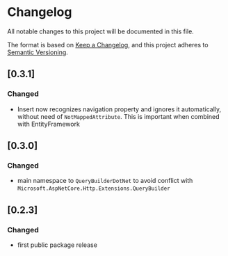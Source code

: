 # Changelog

All notable changes to this project will be documented in this file.

The format is based on [Keep a Changelog](https://keepachangelog.com/en/1.1.0/),
and this project adheres to [Semantic Versioning](https://semver.org/spec/v2.0.0.html).

## [0.3.1]

### Changed
- Insert now recognizes navigation property and ignores it automatically, without need of `NotMappedAttribute`. This is important when combined with EntityFramework

## [0.3.0]

### Changed
- main namespace to `QueryBuilderDotNet` to avoid conflict with `Microsoft.AspNetCore.Http.Extensions.QueryBuilder`

## [0.2.3]

### Changed
- first public package release